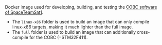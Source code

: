  Docker image used for developing, building, and testing the [COBC software of SpaceTeamSat1](https://github.com/SpaceTeam/STS1_COBC_SW).

* The `linux-x86` folder is used to build an image that can only compile linux-x86 targets, making it much lighter than the full image.
* The `full` folder is used to build an image that can additionally cross-compile for the COBC (=STM32F411).
